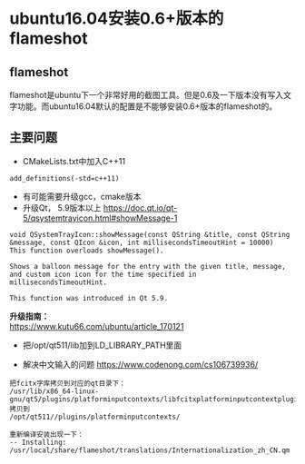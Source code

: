 # ubuntu16.04安装0.6+版本的flameshot
## flameshot
flameshot是ubuntu下一个非常好用的截图工具。但是0.6及一下版本没有写入文字功能。而ubuntu16.04默认的配置是不能够安装0.6+版本的flameshot的。

## 主要问题
+ CMakeLists.txt中加入C++11
```
add_definitions(-std=c++11)
```
+ 有可能需要升级gcc，cmake版本
+ 升级Qt， 5.9版本以上
https://doc.qt.io/qt-5/qsystemtrayicon.html#showMessage-1
```
void QSystemTrayIcon::showMessage(const QString &title, const QString &message, const QIcon &icon, int millisecondsTimeoutHint = 10000)
This function overloads showMessage().

Shows a balloon message for the entry with the given title, message, and custom icon icon for the time specified in millisecondsTimeoutHint.

This function was introduced in Qt 5.9.
```

**升级指南：**    
https://www.kutu66.com/ubuntu/article_170121
+ 把/opt/qt511/lib加到LD_LIBRARY_PATH里面

+ 解决中文输入的问题
https://www.codenong.com/cs106739936/
```
把fcitx字库拷贝到对应的qt目录下：
/usr/lib/x86_64-linux-gnu/qt5/plugins/platforminputcontexts/libfcitxplatforminputcontextplugin.so
拷贝到
/opt/qt511//plugins/platforminputcontexts/

重新编译安装出现一下：
-- Installing: /usr/local/share/flameshot/translations/Internationalization_zh_CN.qm

```